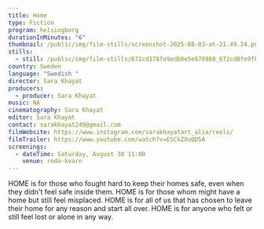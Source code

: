 ```yaml
---
title: Home
type: Fiction
program: helsingborg
durationInMinutes: "6"
thumbnail: /public/img/film-stills/screenshot-2025-08-03-at-21.49.24.png
stills:
  - still: /public/img/film-stills/672cd178fe9edb0e5e876988_672cd0fe9fb579cb690aa7fa_belong.png
country: Sweden
language: "Swedish "
director: Sara Khayat
producers:
  - producer: Sara Khayat
music: NA
cinematography: Sara Khayat
editor: Sara Khayat
contact: sarakhayat249@gmail.com
filmWebsite: https://www.instagram.com/sarakhayatart_alia/reels/
filmTrailer: https://www.youtube.com/watch?v=ESCkZXuOD5A
screenings:
  - dateTime: Saturday, August 30 11:00
    venue: roda-kvarn
---
```

HOME is for those who fought hard to keep their homes safe, even when they didn't feel safe inside them. HOME is for those whom might have a home but still feel misplaced. HOME is for all of us that has chosen to leave their home for any reason and start all over. HOME is for anyone who felt or still feel lost or alone in any way.